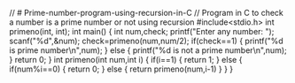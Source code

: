 // # Prime-number-program-using-recursion-in-C
// Program in C to check a number is a prime number or not using recursion
#include<stdio.h>
int primeno(int, int);
int main()
{
  int num,check;
  printf("Enter any number: ");
  scanf("%d",&num);
  check=primeno(num,num/2);
  if(check==1)
  { 
    printf("%d is prime number\n",num);
  }
  else
  {
    printf("%d is not a prime number\n",num);
  }
  return 0;
 }
 int primeno(int num,int i)
 {
  if(i==1)
  {
    return 1;
  }
  else
  {
    if(num%i==0)
    {
      return 0;
    }
    else
    {
      return primeno(num,i-1)
    }
  }
 }
